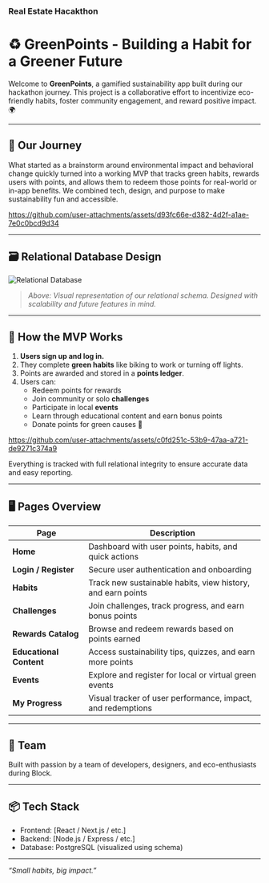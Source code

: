 ### Real Estate Hacakthon

# ♻️ GreenPoints - Building a Habit for a Greener Future

Welcome to **GreenPoints**, a gamified sustainability app built during our hackathon journey. This project is a collaborative effort to incentivize eco-friendly habits, foster community engagement, and reward positive impact. 🌍



---

## 🚀 Our Journey

What started as a brainstorm around environmental impact and behavioral change quickly turned into a working MVP that tracks green habits, rewards users with points, and allows them to redeem those points for real-world or in-app benefits. We combined tech, design, and purpose to make sustainability fun and accessible.


https://github.com/user-attachments/assets/d93fc66e-d382-4d2f-a1ae-7e0c0bcd9d34


---

## 🗃️ Relational Database Design

![Relational Database](https://github.com/user-attachments/assets/1a87fd75-0200-4b7c-82f3-0d59f7c7d3c6)

> _Above: Visual representation of our relational schema. Designed with scalability and future features in mind._

---

## 🧪 How the MVP Works

1. **Users sign up and log in.**
2. They complete **green habits** like biking to work or turning off lights.
3. Points are awarded and stored in a **points ledger**.
4. Users can:
   - Redeem points for rewards 
   - Join community or solo **challenges** 
   - Participate in local **events** 
   - Learn through educational content  and earn bonus points
   - Donate points for green causes 🌱
  

https://github.com/user-attachments/assets/c0fd251c-53b9-47aa-a721-de9271c374a9





Everything is tracked with full relational integrity to ensure accurate data and easy reporting.

---

## 🖥️ Pages Overview

| Page                     | Description |
|--------------------------|-------------|
| **Home**                 | Dashboard with user points, habits, and quick actions |
| **Login / Register**     | Secure user authentication and onboarding |
| **Habits**               | Track new sustainable habits, view history, and earn points |
| **Challenges**           | Join challenges, track progress, and earn bonus points |
| **Rewards Catalog**      | Browse and redeem rewards based on points earned |
| **Educational Content**  | Access sustainability tips, quizzes, and earn more points |
| **Events**               | Explore and register for local or virtual green events |
| **My Progress**          | Visual tracker of user performance, impact, and redemptions |

---

## 👥 Team

Built with passion by a team of developers, designers, and eco-enthusiasts during Block.

---

## 📦 Tech Stack

- Frontend: [React / Next.js / etc.]
- Backend: [Node.js / Express / etc.]
- Database: PostgreSQL (visualized using schema)


---

_“Small habits, big impact.”_

